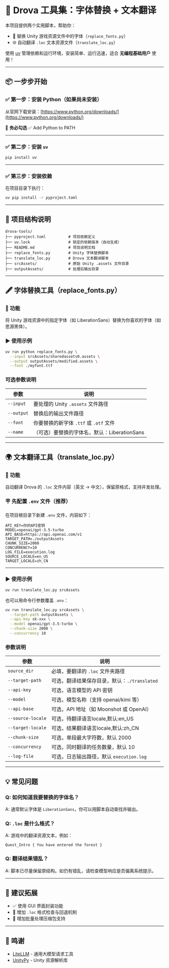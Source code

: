 

# 🧩 Drova 工具集：字体替换 + 文本翻译

本项目提供两个实用脚本，帮助你：

- 🧷 替换 Unity 游戏资源文件中的字体（`replace_fonts.py`）  
- 🌐 自动翻译 `.loc` 文本资源文件（`translate_loc.py`）

使用 [uv](https://github.com/astral-sh/uv) 管理依赖和运行环境，安装简单、运行迅速，适合 **无编程基础用户** 使用！

---

## 📦 一步步开始

### ✅ 第一步：安装 Python（如果尚未安装）

从官网下载安装：[https://www.python.org/downloads/](https://www.python.org/downloads/)

📌 **务必勾选** ✅ Add Python to PATH

---

### ✅ 第二步：安装 `uv`

```bash
pip install uv
```

---

### ✅ 第三步：安装依赖

在项目目录下执行：

```bash
uv pip install -r pyproject.toml
```

---

## 📁 项目结构说明

```
drova-tools/
├── pyproject.toml          # 项目依赖定义
├── uv.lock                 # 锁定的依赖版本（自动生成）
├── README.md               # 项目说明文档
├── replace_fonts.py        # Unity 字体替换脚本
├── translate_loc.py        # Drova 文本翻译脚本
├── srcAssets/              # 原始 Unity .assets 文件目录
├── outputAssets/           # 处理后输出目录
```

---

## 🖋️ 字体替换工具（replace_fonts.py）

### 🎯 功能

将 Unity 游戏资源中的指定字体（如 LiberationSans）替换为你喜欢的字体（如 思源黑体）。

### ▶️ 使用示例

```bash
uv run python replace_fonts.py \
  --input srcAssets/sharedassets0.assets \
  --output outputAssets/modified.assets \
  --font ./myfont.ttf
```

### 可选参数说明

| 参数         | 说明                                   |
|--------------|----------------------------------------|
| `--input`    | 要处理的 Unity `.assets` 文件路径     |
| `--output`   | 替换后的输出文件路径                  |
| `--font`     | 你要替换的新字体 `.ttf` 或 `.otf` 文件 |
| `--name`     | （可选）要替换的字体名，默认：LiberationSans |

---

## 🌍 文本翻译工具（translate_loc.py）

### 🎯 功能

自动翻译 Drova 的 `.loc` 文件内容（英文 → 中文），保留原格式，支持并发处理。

### 🪧 先配置 `.env` 文件（推荐）

在项目根目录下新建 `.env` 文件，内容如下：

```env
API_KEY=你的API密钥
MODEL=openai/gpt-3.5-turbo
API_BASE=https://api.openai.com/v1
TARGET_PATH=./outputAssets
CHUNK_SIZE=2000
CONCURRENCY=10
LOG_FILE=execution.log
SOURCE_LOCALE=en_US
TARGET_LOCALE=zh_CN
```

---

### ▶️ 使用示例

```bash
uv run translate_loc.py srcAssets
```

也可以用命令行参数覆盖 `.env`：

```bash
uv run translate_loc.py srcAssets \
  --target-path outputAssets \
  --api-key sk-xxx \
  --model openai/gpt-3.5-turbo \
  --chunk-size 2000 \
  --concurrency 10
```

### 参数说明

| 参数             | 说明                                         |
|------------------|----------------------------------------------|
| `source_dir`     | 必填，要翻译的 `.loc` 文件夹路径            |
| `--target-path`  | 可选，翻译结果保存目录，默认：`./translated`|
| `--api-key`      | 可选，语言模型的 API 密钥                    |
| `--model`        | 可选，模型名称（支持 openai/kimi 等）       |
| `--api-base`     | 可选，API 地址（如 Moonshot 或 OpenAI）    |
| `--source-locale`| 可选，待翻译语言locale,默认:en_US            |
| `--target-locale`| 可选，结果翻译语言locale,默认:zh_CN         |
| `--chunk-size`   | 可选，单段最大字符数，默认 2000              |
| `--concurrency`  | 可选，同时翻译的任务数量，默认 10           |
| `--log-file`     | 可选，日志输出路径，默认 `execution.log`    |

---

## 💡 常见问题

### Q: 如何知道我要替换的字体名？
A: 通常默认字体是 `LiberationSans`，你可以用脚本自动查找并输出。

### Q: `.loc` 是什么格式？
A: 游戏中的翻译资源文本，例如：
```
Quest_Intro { You have entered the forest }
```

### Q: 翻译结果错乱？
A: 脚本已尽量保留原结构。如仍有错乱，请检查模型响应是否偏离系统提示。

---

## 🧠 建议拓展

- ✅ 使用 GUI 界面封装功能
- 🧪 增加 `.loc` 格式检查与回退机制
- 📁 增加批量处理压缩包支持

---

## 🧊 鸣谢

- [LiteLLM](https://github.com/BerriAI/litellm) - 通用大模型请求工具  
- [UnityPy](https://github.com/K0lb3/UnityPy) - Unity 资源解析库  
